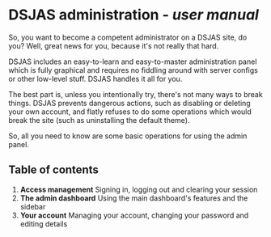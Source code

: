 # DSJAS administration - *user manual*

So, you want to become a competent administrator on a DSJAS site, do you? Well, great news for you, because it's not really that hard.

DSJAS includes an easy-to-learn and easy-to-master administration panel which is fully graphical and requires no fiddling around with server configs or other low-level stuff. DSJAS handles it all for you.

The best part is, unless you intentionally try, there's not many ways to break things. DSJAS prevents dangerous actions, such as disabling or deleting your own account, and flatly refuses to do some operations which would break the site (such as uninstalling the default theme).

So, all you need to know are some basic operations for using the admin panel.

## Table of contents

1. **Access management** Signing in, logging out and clearing your session
1. **The admin dashboard** Using the main dashboard's features and the sidebar
1. **Your account** Managing your account, changing your password and editing details
